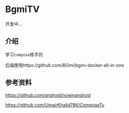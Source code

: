 # BgmiTV

开发中...

## 介绍
学习`compose`练手的

后端使用https://github.com/BGmi/bgmi-docker-all-in-one

## 参考资料
https://github.com/android/nowinandroid

https://github.com/UmairKhalid786/ComposeTv
